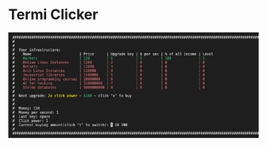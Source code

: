 # Termi Clicker

<img src="https://github.com/golota60/termi-clicker/blob/master/assets/termi-clicker-logo.png" width="600">